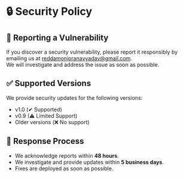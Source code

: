 # 🔒 Security Policy

## 📌 Reporting a Vulnerability
If you discover a security vulnerability, please report it responsibly by emailing us at reddamonipranavyadav@gmail.com.  
We will investigate and address the issue as soon as possible.

## ✅ Supported Versions
We provide security updates for the following versions:
- v1.0 (✔ Supported)
- v0.9 (⚠ Limited Support)
- Older versions (❌ No support)

## 🚀 Response Process
- We acknowledge reports within **48 hours**.
- We investigate and provide updates within **5 business days**.
- Fixes are deployed as soon as possible.
